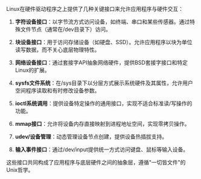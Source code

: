Linux在硬件驱动程序之上提供了几种关键接口来允许应用程序与硬件交互：

1. **字符设备接口**：以字节流方式访问设备，如终端、串口和某些传感器。通过特殊文件节点（通常在/dev目录下）访问。

2. **块设备接口**：用于访问存储设备（如硬盘、SSD）。允许应用程序以块为单位读写数据，而不关心底层物理特性。

3. **网络设备接口**：通过套接字API抽象网络硬件，提供BSD套接字接口和特定Linux的扩展。

4. **sysfs文件系统**：在/sys目录下以分层方式展示系统硬件及其属性，允许用户空间程序读取和有时修改设备参数。

5. **ioctl系统调用**：提供设备特定操作的通用接口，实现不适合标准读/写操作的功能。

6. **mmap接口**：允许将设备内存直接映射到进程地址空间，实现零拷贝操作。

7. **udev/设备管理**：动态管理设备节点创建，提供设备热插拔支持。

8. **输入事件接口**：通过/dev/input提供统一方式访问键盘、鼠标等输入设备。

这些接口共同构成了应用程序与底层硬件之间的抽象层，遵循"一切皆文件"的Unix哲学。

